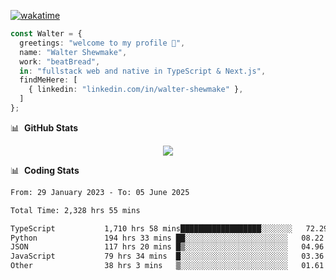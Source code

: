 [![wakatime](https://wakatime.com/badge/user/633611a5-2410-4a66-96ad-ce6a6df384d0.svg)](https://wakatime.com/@633611a5-2410-4a66-96ad-ce6a6df384d0)

```ts
const Walter = {
  greetings: "welcome to my profile 👋",
  name: "Walter Shewmake",
  work: "beatBread",
  in: "fullstack web and native in TypeScript & Next.js",
  findMeHere: [
    { linkedin: "linkedin.com/in/walter-shewmake" },
  ]
};
```

📊 &nbsp;**GitHub Stats**

<p align="center">
<img src="https://streak-stats.demolab.com?user=waltershewmake&theme=monokai&short_numbers=true)](https://git.io/streak-stats" />
</p>

📊 &nbsp;**Coding Stats**

<!--![Wwakatime stats](https://github-readme-stats.vercel.app/api/wakatime?username=waltershewmake&hide_title=true&hide_border=true&langs_count=5&bg_color=00000000&text_color=777)-->


<!--START_SECTION:waka-->

```txt
From: 29 January 2023 - To: 05 June 2025

Total Time: 2,328 hrs 55 mins

TypeScript           1,710 hrs 58 mins██████████████████░░░░░░░   72.29 %
Python               194 hrs 33 mins ██░░░░░░░░░░░░░░░░░░░░░░░   08.22 %
JSON                 117 hrs 20 mins █▒░░░░░░░░░░░░░░░░░░░░░░░   04.96 %
JavaScript           79 hrs 34 mins  █░░░░░░░░░░░░░░░░░░░░░░░░   03.36 %
Other                38 hrs 3 mins   ▒░░░░░░░░░░░░░░░░░░░░░░░░   01.61 %
```

<!--END_SECTION:waka-->
